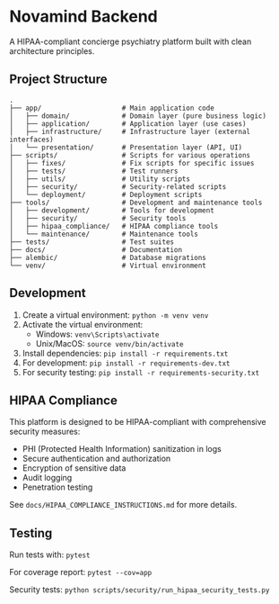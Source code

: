 # Novamind Backend

A HIPAA-compliant concierge psychiatry platform built with clean architecture principles.

## Project Structure

```
.
├── app/                    # Main application code
│   ├── domain/             # Domain layer (pure business logic)
│   ├── application/        # Application layer (use cases)
│   ├── infrastructure/     # Infrastructure layer (external interfaces)
│   └── presentation/       # Presentation layer (API, UI)
├── scripts/                # Scripts for various operations
│   ├── fixes/              # Fix scripts for specific issues
│   ├── tests/              # Test runners
│   ├── utils/              # Utility scripts
│   ├── security/           # Security-related scripts
│   └── deployment/         # Deployment scripts
├── tools/                  # Development and maintenance tools
│   ├── development/        # Tools for development
│   ├── security/           # Security tools
│   ├── hipaa_compliance/   # HIPAA compliance tools
│   └── maintenance/        # Maintenance tools
├── tests/                  # Test suites
├── docs/                   # Documentation
├── alembic/                # Database migrations
└── venv/                   # Virtual environment
```

## Development

1. Create a virtual environment: `python -m venv venv`
2. Activate the virtual environment:
   - Windows: `venv\Scripts\activate`
   - Unix/MacOS: `source venv/bin/activate`
3. Install dependencies: `pip install -r requirements.txt`
4. For development: `pip install -r requirements-dev.txt`
5. For security testing: `pip install -r requirements-security.txt`

## HIPAA Compliance

This platform is designed to be HIPAA-compliant with comprehensive security measures:

- PHI (Protected Health Information) sanitization in logs
- Secure authentication and authorization
- Encryption of sensitive data
- Audit logging
- Penetration testing

See `docs/HIPAA_COMPLIANCE_INSTRUCTIONS.md` for more details.

## Testing

Run tests with: `pytest`

For coverage report: `pytest --cov=app`

Security tests: `python scripts/security/run_hipaa_security_tests.py`
